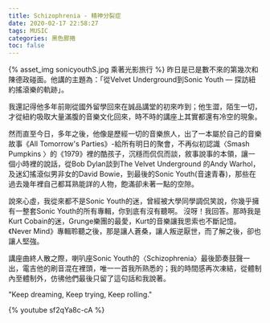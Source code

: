 ```yaml
---
title: Schizophrenia - 精神分裂症
date: 2020-02-17 22:58:27
tags: MUSIC
categories: 黑色膠捲
toc: false
---
```

{% asset_img sonicyouthS.jpg 乘著光影旅行 %}
昨日是已是數不來的第幾次和陳德政碰面。他講的主題為：「從Velvet Underground到Sonic Youth — 探訪紐約搖滾樂的軌跡」。
<!-- more -->
我還記得他多年前剛從國外留學回來在誠品講堂的初來咋到；他生澀，陌生一切，才從紐約吸取大量滿腹的音樂文化回來，時不時的講座上其實都還有冷空的現象。

然而直至今日，多年之後，他像是歷經一切的音樂旅人，出了一本屬於自己的音樂故事《All Tomorrow's Parties》-給所有明日的聚會，不再似初認識〈Smash Pumpkins 〉的《1979》裡的酷孩子，沉穩而侃侃而談，敘事說事的本領，讓一個小時裡的說話，從Bob Dylan談到The Velvet Underground 的Andy Warhol，及迷幻搖滾似男非女的David Bowie，到最後的Sonic Youth(音速青春)，那些在過去幾年裡自己都耳熟能詳的人物，飽滿卻未著一點的空隙。

說來心虛，我從來都不是Sonic Youth的迷，曾經被大學同學調侃笑說，你幾乎擁有一整套Sonic Youth的所有專輯，你到底有沒有聽啊。 沒呀！我回答。那時我是Kurt Cobain的迷，Grunge樂團的最愛，Kurt的音樂讓我思索也不斷記憶。《Never Mind》專輯聆聽之後，那是讓人蒼桑，讓人叛逆厭世，而了解之後，卻也讓人堅強。

講座曲終人散之際，喇叭座Sonic Youth的〈Schizophrenia〉最後節奏鼓聲一出，電吉他的刷音混在裡頭，唯一一首我所熟悉的；我的時間感再次凍結，從體制內至體制外，仿彿他們最後只留了這句話和我說著。

"Keep dreaming, Keep trying, Keep rolling."

{% youtube sf2qYa8c-cA %}

